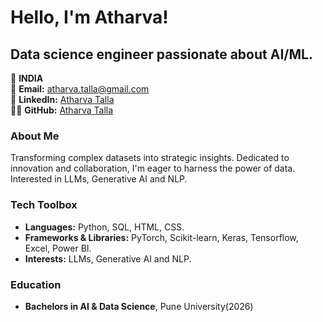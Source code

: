 
#  Hello, I'm Atharva!

##  Data science engineer passionate about AI/ML. 

📍 **INDIA**  
📧 **Email:** [atharva.talla@gmail.com](mailto:atharva.talla@gmail.com)  
🔗 **LinkedIn:** [Atharva Talla](https://www.linkedin.com/in/atharvatalla/)  
👨‍💻 **GitHub:** [Atharva Talla](https://github.com/AtharvaTalla)


### About Me 
Transforming complex datasets into strategic insights. Dedicated to innovation and collaboration, I'm eager to harness the power of data.
Interested in LLMs, Generative AI and NLP.

### Tech Toolbox 
- **Languages:** Python, SQL, HTML, CSS.
- **Frameworks & Libraries:** PyTorch, Scikit-learn, Keras, Tensorflow, Excel, Power BI.
- **Interests:** LLMs, Generative AI and NLP.

### Education 
- **Bachelors in AI & Data Science**, Pune University(2026)
